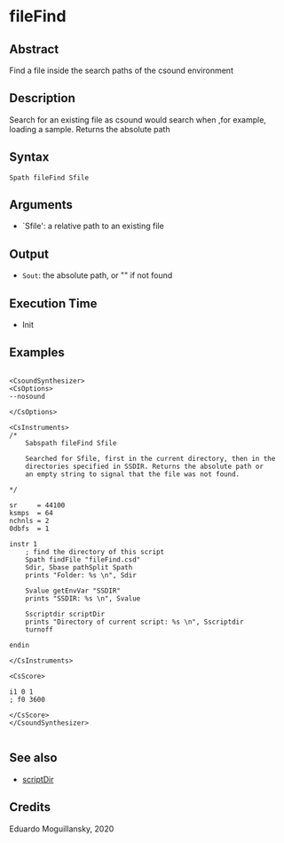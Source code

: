 # fileFind

## Abstract

Find a file inside the search paths of the csound environment


## Description

Search for an existing file as csound would search when ,for example,
loading a sample. Returns the absolute path

## Syntax

    Spath fileFind Sfile 
        
## Arguments

* `Sfile': a relative path to an existing file

## Output

* `Sout`: the absolute path, or "" if not found

## Execution Time

* Init 

## Examples

```csound 

<CsoundSynthesizer>
<CsOptions>
--nosound

</CsOptions>

<CsInstruments>
/*
    Sabspath fileFind Sfile

    Searched for Sfile, first in the current directory, then in the
    directories specified in SSDIR. Returns the absolute path or 
    an empty string to signal that the file was not found.

*/

sr     = 44100
ksmps  = 64
nchnls = 2
0dbfs  = 1

instr 1
    ; find the directory of this script
    Spath findFile "fileFind.csd"
    Sdir, Sbase pathSplit Spath
    prints "Folder: %s \n", Sdir

    Svalue getEnvVar "SSDIR"
    prints "SSDIR: %s \n", Svalue
 
    Sscriptdir scriptDir
    prints "Directory of current script: %s \n", Sscriptdir
    turnoff

endin

</CsInstruments>

<CsScore>

i1 0 1
; f0 3600

</CsScore>
</CsoundSynthesizer>


```

## See also

* [scriptDir](scriptDir.md)

## Credits

Eduardo Moguillansky, 2020
